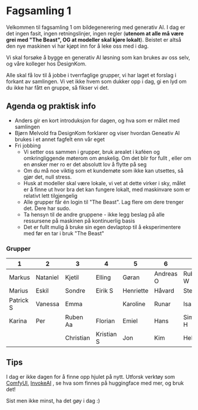 # Fagsamling 1 

Velkommen til fagsamling 1 om bildegenerering med generativ AI. I dag er det ingen fasit, ingen retningslinjer, ingen regler (**utenom at alle må være grei med "The Beast", OG at modeller skal kjøre lokalt**). Beistet er altså den nye maskinen
vi har kjøpt inn for å leke oss med i dag. 

Vi skal forsøke å bygge en generativ AI løsning som kan brukes av oss selv, og våre kolleger hos DesignKom.

Alle skal få lov til å jobbe i tverrfaglige grupper, vi har laget et forslag i forkant av samlingen. Vi vet ikke hvem som dukker opp i dag, gi en lyd om du ikke har fått en gruppe, så fikser vi det.

##  Agenda og praktisk info

* Anders gir en kort introduksjon for dagen, og hva som er målet med samlingen
* Bjørn Melvold fra DesignKom forklarer og viser hvordan Geneativ AI brukes i et annet fagfelt enn vår eget
* Fri jobbing
  * Vi setter oss sammen i grupper, bruk arealet i kaféen og omkringliggende møterom om ønskelig. Om det blir for fullt , eller om en ønsker mer ro er det absolutt lov å flytte på seg
  * Om du må noe viktig som et kundemøte som ikke kan utsettes, så gjør det, null stress.
  * Husk at modeller skal være lokale, vi vet at dette virker i sky, målet er å finne ut hvor bra det kan fungere lokalt, med maskinvare som er relativt lett tilgjengelig
  * Alle grupper får én login til "The Beast". Lag flere om dere trenger det. Dere har sudo.
  * Ta hensyn til de andre gruppene - ikke legg beslag på alle ressursene på maskinen på kontinuerlig basis
  * Det er fullt mulig å bruke sin egen devlaptop til å eksperimentere med før en tar i bruk "The Beast"

### Grupper

| 1         | 2         | 3         | 4          | 5         | 6         | 7       | 8      |
| --------- | --------- | --------- | ---------- | --------- | --------- | ------- | ------ |
| Markus    | Nataniel  | Kjetil    | Elling     | Gøran     | Andreas O | Ruben W | Glenn  |
| Marius    | Eskil     | Sondre    | Eirik S    | Henriette | Håvard    | Steffen | Jørgen |
| Patrick S | Vanessa   | Emma      |        | Karoline  | Runar     | Isabel  | Johnny |
| Karina    | Per       | Ruben Aa  | Florian    | Emiel     | Hans      | Simen H | Martha |
| |  | Christian | Kristian S | Jon       | Kim       | Helle   | |


## Tips

I dag er ikke dagen for å finne opp hjulet på nytt. Utforsk verktøy som [ComfyUI](https://www.comfy.org/), [InvokeAI](https://github.com/invoke-ai/InvokeAI?tab=readme-ov-file) , se hva som finnes på huggingface med mer, og bruk det!

Sist men ikke minst, ha det gøy i dag :) 

